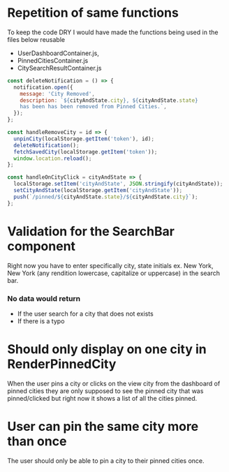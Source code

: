 # Repetition of same functions

To keep the code DRY I would have made the functions being used in the files below reusable

- UserDashboardContainer.js,
- PinnedCitiesContainer.js
- CitySearchResultContainer.js

```js
const deleteNotification = () => {
  notification.open({
    message: 'City Removed',
    description: `${cityAndState.city}, ${cityAndState.state} 
    has been has been removed from Pinned Cities.`,
  });
};

const handleRemoveCity = id => {
  unpinCity(localStorage.getItem('token'), id);
  deleteNotification();
  fetchSavedCity(localStorage.getItem('token'));
  window.location.reload();
};

const handleOnCityClick = cityAndState => {
  localStorage.setItem('cityAndState', JSON.stringify(cityAndState));
  setCityAndState(localStorage.getItem('cityAndState'));
  push(`/pinned/${cityAndState.state}/${cityAndState.city}`);
};
```

# Validation for the SearchBar component

Right now you have to enter specifically city, state initials ex. New York, New York (any rendition lowercase, capitalize or uppercase) in the search bar.

### No data would return

- If the user search for a city that does not exists
- If there is a typo

# Should only display on one city in RenderPinnedCity

When the user pins a city or clicks on the view city from the dashboard of pinned cities they are only supposed to see the pinned city that was pinned/clicked but right now it shows a list of all the cities pinned.

# User can pin the same city more than once

The user should only be able to pin a city to their pinned cities once.
